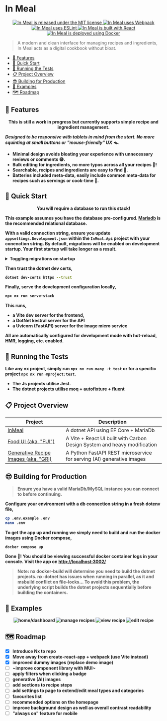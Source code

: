 # In Meal

<p align="center">
    <a href="https://github.com/albert118/InMeal/blob/master/LICENSE">
        <img src="https://img.shields.io/badge/License-MIT-yellow.svg" alt="In Meal is released under the MIT license" />
    </a>
    <a href="https://github.com/albert118/InMeal/blob/master/meal-ui/webpack.common.js">
        <img src="https://badges.aleen42.com/src/webpack.svg" alt="In Meal uses Webpack" />
    </a>
    <a href="https://github.com/albert118/InMeal/blob/master/meal-ui/README.md">
        <img src="https://badges.aleen42.com/src/eslint.svg" alt="In Meal uses ESLint" />
    </a>
    <a href="https://github.com/albert118/InMeal/blob/master/meal-ui/README.md">
        <img src="https://badges.aleen42.com/src/react.svg" alt="In Meal is built with React" />
    </a>
    <a href="https://github.com/albert118/InMeal/blob/master/meal-ui/Dockerfile">
        <img src="https://badges.aleen42.com/src/docker.svg" alt="In Meal is deployed using Docker" />
    </a>
</p>

> A modern and clean interface for managing recipes and ingredients, In Meal acts as a digital cookbook without bloat.

- [🍇 Features](#-features)
- [🎯 Quick Start](#-quick-start)
- [🧪 Running the Tests](#-running-the-tests)
- [📋️ Project Overview](#️-project-overview)
- [😎 Building for Production](#-building-for-production)
- [👀 Examples](#-examples)
- [🗺️ Roadmap](#️-roadmap)

## 🍇 Features

<p align="center">
    <b>This is still a work in progress but currently supports simple recipe and ingredient management.<b>
</p>

_Designed to be responsive with tablets in mind from the start. No more squinting at small buttons or "mouse-friendly" UX 🪤._

- Minimal design avoids bloating your experience with unnecessary reviews or comments 😁.
- Bulk editing for ingredients, no more typos across all your recipes 🔏!
- Searchable, recipes and ingredients are easy to find 🔎.
- Batteries included meta-data, easily include common meta-data for recipes such as servings or cook-time 🔋.

## 🎯 Quick Start

<p align="center">
    <b>You will require a database to run this stack!</b>
</p>

This example assumes you have the database pre-configured. [Mariadb](https://mariadb.org/) is the recommended relational database.

With a valid connection string, ensure you update `appsettings.Development.json` within the `InMeal.Api` project with
your conenction string. By default, migrations will be enabled on development startup. Your first startup will take longer
as a result.

<details>
    <summary>
        Toggling migrations on startup
    </summary>

    Simply edit the `appsettings.{EnvironmentName}.json` of your choice and set `EnableMigrationsOnStartup` as
    preferred.

</details>

Then trust the dotnet dev certs,

```sh
dotnet dev-certs https --trust
```

Finally, serve the development configuration locally,

```sh
npx nx run serve-stack
```

This runs,

- a Vite dev server for the frontend,
- a DotNet kestral server for the API
- a Uvicorn (FastAPI) server for the image micro service

All are automatically configured for development mode with hot-reload, HMR, logging, etc. enabled.

## 🧪 Running the Tests

Like any nx project, simply run `npx nx run-many -t test` or for a specific project `npx nx run @project:test`.

- The Js projects utilise Jest.
- The dotnet projects utilise moq + autofixture + fluent

## 📋️ Project Overview

| Project                                                      | Description                                                              |
| ------------------------------------------------------------ | ------------------------------------------------------------------------ |
| [InMeal](./apps/InMeal.Api/README.md)                        | A dotnet API using EF Core + MariaDb                                     |
| [Food UI (aka. "FUI")](./apps/fui/README.md)                 | A Vite + React UI built with Carbon Design System and heavy modification |
| [Generative Recipe Images (aka. "GRI)](./apps/gri/README.md) | A Python FastAPI REST microservice for serving (AI) generative images    |

## 😎 Building for Production

> Ensure you have a valid MariaDb/MySQL instance you can connect to before continuing.

Configure your environment with a db connection string in a fresh dotenv file,

```sh
cp .env.example .env
nano .env
```

To get the app up and running we simply need to build and run the docker images using Docker compose,

```sh
docker compose up
```

Done 🎈! You should be viewing successful docker container logs in your console.
Visit the app on <http://localhost:3002/>

> Note: nx docker-build will determine you need to build the dotnet projects.
> nx-dotnet has issues when running in parallel, as it and msbuild conflict on file-locks...
> To avoid this problem, the underlying script builds the dotnet projects sequentially before
> building the containers.

## 👀 Examples

<p align="center">
    <img src="https://github.com/albert118/InMeal/assets/26985949/b7aa189e-63a1-44d2-a951-bcb6d800a371" alt="home/dashboard" />
    <img src="https://github.com/albert118/InMeal/assets/26985949/6d929c38-52ca-43d0-a2b8-1152e29af817" alt="manage recipes" />
    <img src="https://github.com/albert118/InMeal/assets/26985949/32d86de8-492f-45aa-bba2-94fccac126e6" alt="view recipe" />
    <img src="https://github.com/albert118/InMeal/assets/26985949/e5735d49-6dd2-4dcc-84ef-62445c18361a" alt="edit recipe" />
</p>

## 🗺️ Roadmap

- [x] Introduce Nx to repo
- [x] Move away from create-react-app + webpack (use Vite instead)
- [x] improved dummy images (replace demo image)
- [ ] ~improve component library with MUI~
- [ ] apply filters when clicking a badge
- [ ] generative (AI) images
- [ ] add sections to recipe steps
- [ ] add settings to page to extend/edit meal types and categories
- [ ] favourites list
- [ ] recommended options on the homepage
- [ ] improve background design as well as overall contrast readability
- [ ] "always on" feature for mobile
